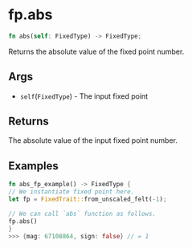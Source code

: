 # fp.abs

```rust
fn abs(self: FixedType) -> FixedType;
```

Returns the absolute value of the fixed point number.

## Args

* `self`(`FixedType`) - The input fixed point

## Returns

The absolute value of the input fixed point number.

## Examples

```rust
fn abs_fp_example() -> FixedType {
// We instantiate fixed point here.
let fp = FixedTrait::from_unscaled_felt(-1);

// We can call `abs` function as follows.
fp.abs()
}
>>> {mag: 67108864, sign: false} // = 1
```

